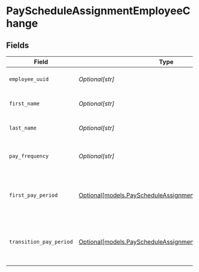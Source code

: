 # PayScheduleAssignmentEmployeeChange


## Fields

| Field                                                                                                              | Type                                                                                                               | Required                                                                                                           | Description                                                                                                        |
| ------------------------------------------------------------------------------------------------------------------ | ------------------------------------------------------------------------------------------------------------------ | ------------------------------------------------------------------------------------------------------------------ | ------------------------------------------------------------------------------------------------------------------ |
| `employee_uuid`                                                                                                    | *Optional[str]*                                                                                                    | :heavy_minus_sign:                                                                                                 | The UUID of the employee.                                                                                          |
| `first_name`                                                                                                       | *Optional[str]*                                                                                                    | :heavy_minus_sign:                                                                                                 | The employee's first name.                                                                                         |
| `last_name`                                                                                                        | *Optional[str]*                                                                                                    | :heavy_minus_sign:                                                                                                 | The employee's last name.                                                                                          |
| `pay_frequency`                                                                                                    | *Optional[str]*                                                                                                    | :heavy_minus_sign:                                                                                                 | New pay schedule frequency and name.                                                                               |
| `first_pay_period`                                                                                                 | [Optional[models.PayScheduleAssignmentPayPeriod]](../models/payscheduleassignmentpayperiod.md)                     | :heavy_minus_sign:                                                                                                 | Pay schedule assignment first pay period information.                                                              |
| `transition_pay_period`                                                                                            | [Optional[models.PayScheduleAssignmentTransitionPayPeriod]](../models/payscheduleassignmenttransitionpayperiod.md) | :heavy_minus_sign:                                                                                                 | Pay schedule assignment transition pay period information.                                                         |